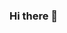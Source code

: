 ### Hi there 👋

<!--
**MarcoMoya1/MarcoMoya1** is a ✨ _special_ ✨ repository because its `README.md` (this file) appears on your GitHub profile.



- 🔭 I’m currently working on creating a Training reference page for my company
- 🌱 I’m currently learning advanced JavaScript
- 👯 I’m looking to collaborate on any project, I would love to inprove my skills and learn more 
- 🤔 I’m looking for help with JavaScript

- 📫 Reach Me at: 915marco@gmail.com Or on Twitter at @SBMarco33

- ⚡ Fun fact: ...
-->
